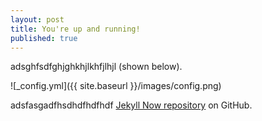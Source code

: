 ```yaml
---
layout: post
title: You're up and running!
published: true
---
```


adsghfsdfghjghkhjlkhfjlhjl (shown below).

![_config.yml]({{ site.baseurl }}/images/config.png)

adsfasgadfhsdhdfhdfhdf [Jekyll Now repository](https://github.com/barryclark/jekyll-now) on GitHub.

